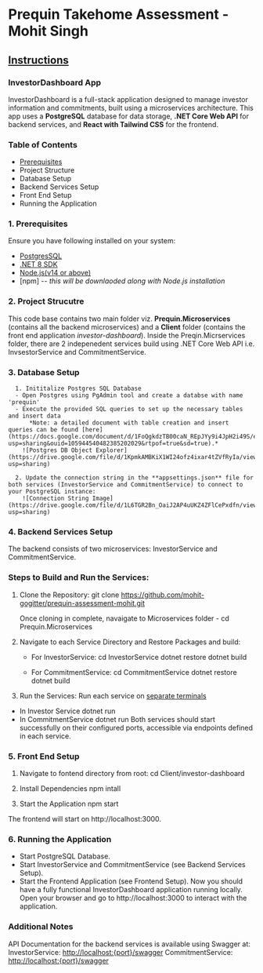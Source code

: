 # Prequin Takehome Assessment - Mohit Singh
## <ins>Instructions</ins>

### InvestorDashboard App
InvestorDashboard is a full-stack application designed to manage investor information and commitments, built using a microservices architecture. This app uses a **PostgreSQL** database for data storage, **.NET Core Web API** for backend services, and **React with Tailwind CSS** for the frontend.

### Table of Contents
- [Prerequisites](doc:Prerequisites)
- Project Structure
- Database Setup
- Backend Services Setup
- Front End Setup
- Running the Application

### 1. Prerequisites
Ensure you have following installed on your system:
- [PostgresSQL](https://www.postgresql.org/download/)
- [.NET 8 SDK](https://dotnet.microsoft.com/en-us/download)
- [Node.js(v14 or above)](https://nodejs.org/en/download/prebuilt-installer)
- [npm] -- *this will be downlaoded along with Node.js installation*

### 2. Project Strucutre
This code base contains two main folder viz. **Prequin.Microservices** (contains all the backend microservices) and a **Client** folder (contains the front end application *investor-dashboard*).
Inside the Preqin.Micrservices folder, there are 2 indepenedent services build using .NET Core Web API i.e. InvsestorService and CommitmentService.

### 3. Database Setup
      1. Inititalize Postgres SQL Database
      - Open Postgres using PgAdmin tool and create a databse with name 'prequin'
      - Execute the provided SQL queries to set up the necessary tables and insert data
          *Note: a detailed document with table creation and insert queries can be found [here](https://docs.google.com/document/d/1FoQgkdzTB00caN_REpJYy9i4JpH2i49S/edit?usp=sharing&ouid=105944540482385202029&rtpof=true&sd=true).*
        ![Postgres DB Object Explorer](https://drive.google.com/file/d/1KpmkAMBKiX1WI24ofz4ixar4tZVfRyIa/view?usp=sharing)
        
      2. Update the connection string in the **appsettings.json** file for both services (InvestorService and CommitmentService) to connect to your PostgreSQL instance: 
        ![Connection String Image](https://drive.google.com/file/d/1L6TGR2Bn_OaiJ2AP4uUKZ4ZFlCePxdfn/view?usp=sharing)
        
### 4. Backend Services Setup
The backend consists of two microservices: InvestorService and CommitmentService.
### Steps to Build and Run the Services:
1. Clone the Repository:
   git clone https://github.com/mohit-gogitter/prequin-assessment-mohit.git

   Once cloning in complete, navaigate to Microservices folder -
   cd Prequin.Microservices

2. Navigate to each Service Directory and Restore Packages and build:
   - For InvestorService:
     cd InvestorService
     dotnet restore
     dotnet build

   - For CommitmentService:
     cd CommitmentService
     dotnet restore
     dotnet build
     
3. Run the Services: Run each service on <ins>separate terminals</ins>
  - In Investor Service
      dotnet run
  - In CommitmentService
      dotnet run
Both services should start successfully on their configured ports, accessible via endpoints defined in each service.
     
### 5. Front End Setup
1. Navigate to fontend directory from root:
     cd Client/investor-dashboard

2. Install Dependencies
     npm intall
   
3. Start the Application
     npm start
   
The frontend will start on http://localhost:3000.

### 6. Running the Application
- Start PostgreSQL Database.
- Start InvestorService and CommitmentService (see Backend Services Setup).
- Start the Frontend Application (see Frontend Setup).
Now you should have a fully functional InvestorDashboard application running locally. Open your browser and go to http://localhost:3000 to interact with the application.


### Additional Notes
API Documentation for the backend services is available using Swagger at:
InvestorService: [http://localhost:{port}/swagger](http://localhost:5020/swagger)
CommitmentService: [http://localhost:{port}/swagger](http://localhost:5021/swagger/index.html)
